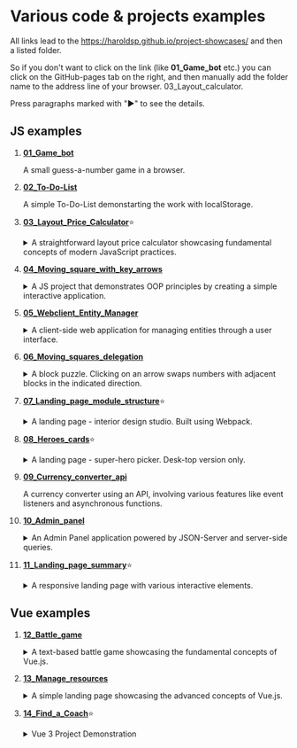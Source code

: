 # Various code & projects examples

All links lead to the https://haroldsp.github.io/project-showcases/ and then a listed folder.

So if you don't want to click on the link (like **01_Game_bot** etc.) you can click on the GitHub-pages tab on the right, and then manually add the folder name to the address line of your browser. 03_Layout_calculator.

Press paragraphs marked with "▶" to see the details.

## JS examples

1. [**01_Game_bot**](https://haroldsp.github.io/project-showcases/01_Game_bot/)

    A small guess-a-number game in a browser.

2. [**02_To-Do-List**](https://haroldsp.github.io/project-showcases/02_To-Do-List/)

    A simple To-Do-List demonstarting the work with localStorage.

3. [**03_Layout_Price_Calculator**](https://haroldsp.github.io/project-showcases/03_Layout_Price_Calculator/):star:
    <details>
    <summary>А straightforward layout price calculator showcasing fundamental concepts of modern JavaScript practices.</summary>
    This calculator supports two languages and stores user preferences in the localStorage. Given the project's small scale and the presence of only two 
    languages, it employs a non-localization approach, resulting in duplicated content and functions. The original project with different branches representing step-by-step development can be found in this archived [repo] 
    (https://github.com/HaroldSP/JS_course).
    </details>
4. [**04_Moving_square_with_key_arrows**](https://haroldsp.github.io/project-showcases/04_Moving_square_with_key_arrows)
    <details>
    <summary>A JS project that demonstrates OOP principles by creating a simple interactive application.</summary>
    The main focus of the project is a red square that can be moved on the screen using arrow keys. 
    The project emphasizes the use of OOP concepts such as inheritance, prototypes, constructors, and classes to achieve interactive behavior.
    </details>

5. [**05_Webclient_Entity_Manager**](https://haroldsp.github.io/project-showcases/05_Webclient_Entity_Manager)
    <details>
    <summary>A client-side web application for managing entities through a user interface.</summary>
    The application uses object-oriented principles, including inheritance, to define classes with various properties. Users can create entities by filling out a form with fields corresponding to the properties of the chosen 
    class. Upon saving, entities are created based on the selected subclass, stored in an array, and persisted in local storage. The entities are displayed in a table, and users can delete them, which removes them from the 
    array, local storage, and the table. The data is preserved across page refreshes.
    </details>

6. [**06_Moving_squares_delegation**](https://haroldsp.github.io/project-showcases/06_Moving_squares_delegation)
    <details>
    <summary>A block puzzle. Clicking on an arrow swaps numbers with adjacent blocks in the indicated direction.</summary>
    It uses event delegation to handle clicks efficiently and includes a reset button to return the blocks to their original order.
    The script also ensures valid swaps and prevents out-of-bound moves. Desktop version only.
    </details>

7. [**07_Landing_page_module_structure**](https://haroldsp.github.io/project-showcases/07_Landing_page_module_structure/dist):star:
    <details>
    <summary>A landing page - interior design studio. Built using Webpack.</summary>
    Showcasing a variety of web development techniques. The project demonstrates effective usage of modal windows, event delegation, sliders (both custom and Swiper-based), form validation with regular expressions, and diverse animations. All of these features come together to create an engaging and interactive user experience.
    </details>

8. [**08_Heroes_cards**](https://haroldsp.github.io/project-showcases/08_Heroes_cards/dist):star:
    <details>
    <summary>A landing page - super-hero picker. Desk-top version only.</summary>
    This repository features a dynamic landing page where users can explore and select hero cards. The project leverages a local database file for efficient data management. Smooth animations and event listeners enhance user interaction, while asynchronous functions ensure seamless data fetching. The use of Webpack optimizes code organization and project build
    </details>

9. [**09_Currency_converter_api**](https://haroldsp.github.io/project-showcases/09_Currency_converter_api)

    A currency converter using an API, involving various features like event listeners and asynchronous functions.

10. [**10_Admin_panel**](https://haroldsp.github.io/project-showcases/10_Admin_panel)
    <details>
    <summary>An Admin Panel application powered by JSON-Server and server-side queries.</summary>
    It offers functionalities such as user management including editing, deleting, and sorting based on attributes like having children or access privileges. The interface allows for searching user names, filtering users by those with children or access, and viewing all users. Due to GitHub Pages limitations, starting the JSON Server locally is necessary to experience its comprehensive features, which means that you need to git clone either all showcases repo or just 10_Admin_panel folder.

    `npm init -y` or `npm init` to set up environment manually

    `npm install webpack webpack-cli --save-dev` install webpack

    `npm install -g json-server` install json server

    `json-server --watch db/db.json --port=4545` start a server

    Double check paths.

    Finally, it should look like this:
    ![image](https://github.com/HaroldSP/project-showcases/assets/55085987/5dd7aead-e23e-46ae-bc85-9916ba6675bc)

    </details>

11. [**11_Landing_page_summary**](https://haroldsp.github.io/project-showcases/11_Landing_page_summary/dist):star:
    <details>
    <summary>A responsive landing page with various interactive elements.</summary>
    Users can request a call through a modal window, explore service prices, FAQs, and contact information. The page includes a dynamic slider and a carousel for services, each triggering a modal window for additional details. The FAQ section is organized as an accordion. Moreover, a scroll-to-top arrow appears when reaching the "Our Services" section. The modal forms feature AJAX-based submission, complete with validations for phone numbers and name inputs. Please note that JSONPlaceholder is used to simulate server functionality due to GitHub Pages restrictions.
    </details>

## Vue examples

1. [**12_Battle_game**](https://haroldsp.github.io/project-showcases/12_Battle_game)
    <details>
    <summary>A text-based battle game showcasing the fundamental concepts of Vue.js.</summary>
    The code represents a simple text-based battle game implemented using Vue.js. It showcases Vue's core features, including data binding to update player and monster health bars, computed properties for dynamic UI updates like special attack availability, and watchers to monitor health changes and determine the winner. This project serves as an illustrative example of Vue.js for building interactive web applications.
    </details>

2. [**13_Manage_resources**](https://haroldsp.github.io/project-showcases/13_Manage_resources/dist)
    <details>
    <summary>A simple landing page showcasing the advanced concepts of Vue.js.</summary>
    <div class="justified-text">
    The code represents a simple landing page implemented using Vue.js. It demonstrates various advanced features of Vue.js, such as Vue CLI integration, component usage, component communication, dynamic components, slot usage, and an improved folder structure. This project serves as a comprehensive example of how Vue.js can be utilized to create interactive web applications with organized and efficient code. </div><br />
    <br />
    In case you want to try the code by yourself:  

    `npm i` install dependencies.<br />
    `npm run serve` to display the project in a browser.

3. [**14_Find_a_Coach**](https://haroldsp.github.io/project-showcases/14_Find_a_Coach/dist):star:
    <details>
    <summary>Vue 3 Project Demonstration</summary>
    The "Find A Coach" repo showcases Vue 3's core features. Using Vue Router, it highlights dynamic and child routing, navigational guards, and asynchronous component loading. The project also utilizes Vuex for state management and has a clear folder structure for better maintainability. It's a practical demonstration of Vue 3's capabilities in a structured application context.<br />
    <br />
    In case you want to try the code by yourself:

    Run `npm i` to install dependencies.<br />
    Run `npm run serve` to display the project in a browser.<br />
    <br />
    Due to Github Pages' architectural structure, the project starts on a 404 page.<br /> 
    I won't go into details here as to why this happens. Just click on the home page, or visit the same project on Firebase where SPAs are set up correctly: [link](https://vue-test-7a3ca.web.app/coaches).

    </details>